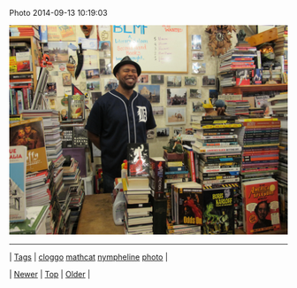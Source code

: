 <!--
title: Photo 2014-09-13 10
date: 2020-06-28T15:27:00.383Z
tags: cloggo, mathcat, nympheline, photo
-->


Photo 2014-09-13 10:19:03

![](97372478279-0.jpg)

<!--BOTTOM-POST-NAVIGATION-->
---

| [Tags](tags.md) | [cloggo](tag-cloggo.md) [mathcat](tag-mathcat.md) [nympheline](tag-nympheline.md) [photo](tag-photo.md) |

| [Newer](97212162684.md) | [Top](index.md) | [Older](97387216287.md) |